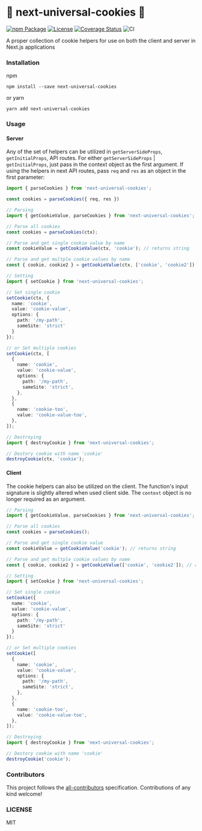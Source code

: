 # 🍪 next-universal-cookies 🍪

[![npm Package](https://img.shields.io/npm/v/next-universal-cookies.svg)](https://www.npmjs.org/package/next-universal-cookies)
[![License](https://img.shields.io/npm/l/next-universal-cookies.svg)](https://github.com/platypusrex/next-universal-cookies/blob/master/LICENSE)
[![Coverage Status](https://coveralls.io/repos/github/platypusrex/next-universal-cookies/badge.svg?branch=master)](https://coveralls.io/github/platypusrex/next-universal-cookies?branch=master)
![CI](https://github.com/platypusrex/next-universal-cookies/workflows/CI/badge.svg)

A proper collection of cookie helpers for use on both the client and server in Next.js applications

### Installation
npm
```shell script
npm install --save next-universal-cookies
```

or yarn
```shell script
yarn add next-universal-cookies
```

### Usage

#### Server

Any of the set of helpers can be utilized in `getServerSideProps`, `getInitialProps`, API routes.
For either `getServerSideProps` | `getInitialProps`, just pass in the context object as the first argument. 
If using the helpers in next API routes, pass `req` and `res` as an object in the first parameter:

```typescript
import { parseCookies } from 'next-universal-cookies';

const cookies = parseCookies({ req, res })
```

```typescript
// Parsing
import { getCookieValue, parseCookies } from 'next-universal-cookies';

// Parse all cookies
const cookies = parseCookies(ctx);

// Parse and get single cookie value by name
const cookieValue = getCookieValue(ctx, 'cookie'); // returns string

// Parse and get multple cookie values by name
const { cookie, cookie2 } = getCookieValue(ctx, ['cookie', 'cookie2']); // returns object of values
```

```typescript
// Setting
import { setCookie } from 'next-universal-cookies';

// Set single cookie
setCookie(ctx, {
  name: 'cookie',
  value: 'cookie-value',
  options: {
    path: '/my-path',
    sameSite: 'strict'
  }
});

// or Set multiple cookies
setCookie(ctx, [
  {
    name: 'cookie',
    value: 'cookie-value',
    options: {
      path: '/my-path',
      sameSite: 'strict',
    },
  },
  {
    name: 'cookie-too',
    value: 'cookie-value-too',
  },
]);
```

```typescript
// Destroying
import { destroyCookie } from 'next-universal-cookies';

// Destory cookie with name 'cookie'
destroyCookie(ctx, 'cookie');
```

#### Client

The cookie helpers can also be utilized on the client. The function's input signature
is slightly altered when used client side. The `context` object is no longer required as 
an argument.

```typescript
// Parsing
import { getCookieValue, parseCookies } from 'next-universal-cookies';

// Parse all cookies
const cookies = parseCookies();

// Parse and get single cookie value
const cookieValue = getCookieValue('cookie'); // returns string

// Parse and get multple cookie values by name
const { cookie, cookie2 } = getCookieValue(['cookie', 'cookie2']); // returns object of values
```

```typescript
// Setting
import { setCookie } from 'next-universal-cookies';

// Set single cookie
setCookie({
  name: 'cookie',
  value: 'cookie-value',
  options: {
    path: '/my-path',
    sameSite: 'strict'
  }
});

// or Set multiple cookies
setCookie([
  {
    name: 'cookie',
    value: 'cookie-value',
    options: {
      path: '/my-path',
      sameSite: 'strict',
    },
  },
  {
    name: 'cookie-too',
    value: 'cookie-value-too',
  },
]);
```

```typescript
// Destroying
import { destroyCookie } from 'next-universal-cookies';

// Destory cookie with name 'cookie'
destroyCookie('cookie');
```

### Contributors
This project follows the [all-contributors](https://github.com/all-contributors/all-contributors) specification. Contributions of any kind welcome!

### LICENSE
MIT
